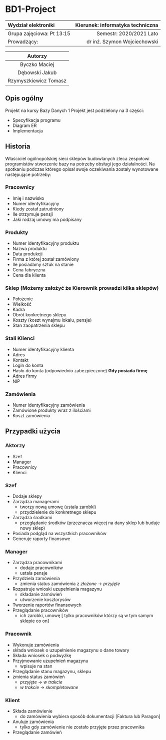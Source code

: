 # BD1-Project

|      Wydział elektroniki       |  Kierunek: informatyka techniczna |
|:-------------------------------|------------------------:|
| Grupa zajęciowa: Pt 13:15      | Semestr: 2020/2021 Lato |
| Prowadzący:                    | dr inż. Szymon Wojciechowski |

| Autorzy         |
|:---------------:|
| Byczko Maciej   |
| Dębowski Jakub  |
| Rzymyszkiewicz Tomasz|

## Opis ogólny

Projekt na kursy Bazy Danych 1
Projekt jest podzielony na 3 części:

- Specyfikacja programu
- Diagram ER
- Implementacja

## Historia

Właściciel ogólnopolskiej sieci sklepów budowlanych zleca zespołowi programistów stworzenie bazy na potrzeby obsługi jego działalności. Na spotkaniu podczas którego opisał swoje oczekiwania zostały wynotowane następujące potrzeby:

### Pracownicy

- Imię i nazwisko
- Numer identyfikacyjny
- Kiedy został zatrudniony
- Ile otrzymuje pensji
- Jaki rodzaj umowy ma podpisany

### Produkty

- Numer identyfikacyjny produktu
- Nazwa produktu
- Data produkcji
- Firma z której został zamówiony
- Ile posiadamy sztuk na stanie
- Cena fabryczna
- Cena dla klienta

### Sklep (Możemy założyć że Kierownik prowadzi kilka sklepów)

- Położenie
- Wielkość
- Kadra
- Obrót konkretnego sklepu
- Koszty (koszt wynajmu lokalu, pensje)
- Stan zaopatrzenia sklepu

### Stali Klienci

- Numer identyfikacyjny klienta
- Adres
- Kontakt
- Login do konta
- Hasło do konta (odpowiednio zabezpieczone)
**Gdy posiada firmę**
- Adres firmy
- NIP

### Zamówienia

- Numer identyfikacyjny zamówienia
- Zamówione produkty wraz z ilościami
- Koszt zamówienia
## Przypadki użycia

### Aktorzy

- Szef
- Manager
- Pracownicy
- Klienci

### Szef

- Dodaje sklepy
- Zarządza managerami
  - tworzy nową umowę (ustala zarobki)
  - przydzielenie do konkretnego sklepu
- Zarządza środkami
  - przeglądanie środków (przeznacza więcej na dany sklep lub buduje nowy sklep)
- Posiada podgląd na wszystkich pracowników
- Generuje raporty finansowe

### Manager

- Zarządza pracownikami
  - dodaje pracowników
  - ustala pensje
- Przydziela zamówienia
  - zmienia status zamówienia z *złożone* -> *przyjęte*
- Rozpatruje wnioski uzupełnienia magazynu
  - składanie zamówień
  - utworzenie kosztorysów
- Tworzenie raportów finansowych
- Przeglądanie pracowników
  - ich zarobki, umowę [ tylko pracowników którzy są w tym samym sklepie co on]

### Pracownik

- Wykonuje zamówienia
- składa wniosek o uzupełnienie magazynu o dane towary
- Składa wniosek o podwyżkę
- Przyjmowanie uzupełnień magazynu
  - wpisuje na stan
- Przeglądanie stanu magazynu, sklepu
- zmienia status zamówień
  - *przyjęte* -> *w trakcie*
  - *w trakcie* -> *skompletowane*

### Klient

- Składa zamówienie
  - do zamówienia wybiera sposób dokumentacji [Faktura lub Paragon]
- Anuluje zamówienia
  - tylko gdy zamówienie nie zostało przyjęte przez pracownika
- Przeglądanie zamówień
